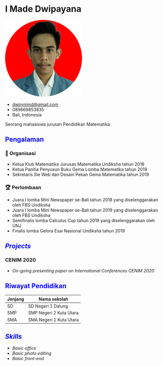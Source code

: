 # I Made Dwipayana

<img src="img/ava.png" style="width:50%;height=auto;">

- <dwpynimd@gmail.com>
- 089669853835
- Bali, Indonesia

Seorang mahasiswa jurusan Pendidikan Matematika

## <span style="color:blue">Pengalaman</span>

### 🏃 Organisasi

 - Ketua Klub Matematika Jurusan Matematika Undiksha tahun 2018
 - Ketua Panitia Penyusun Buku Gema Lomba Matematika tahun 2019
 - Sekretaris Sie Web dan Desain Pekan Gema Matematika tahun 2019

### 🏆 Perlombaan

 - Juara I lomba Mini Newspaper se-Bali tahun 2018 yang diselenggarakan oleh FBS Undiksha
 - Juara I lomba Mini Newspaper se-Bali tahun 2019 yang diselenggarakan oleh FBS Undiksha
 - Semifinalis lomba Calculus Cup tahun 2019 yang diselenggarakan oleh UNJ 
 - Finalis lomba Gelora Esai Nasional Undiksha tahun 2019

## <span style="color:blue">*Projects*</span>

### CENIM 2020

- *On-going presenting paper on International Conferences CENIM 2020*

## <span style="color:blue">Riwayat Pendidikan</span>

| Jenjang | Nama sekolah            |
| ------- | ----------------------- |
| SD      | SD Negeri 1 Dalung      |
| SMP     | SMP Negeri 2 Kuta Utara |
| SMA     | SMA Negeri 1 Kuta Utara |

## <span style="color:blue">*Skills*</span>

 - *Basic office*
 - *Basic photo editing*
 - *Basic front-end*
